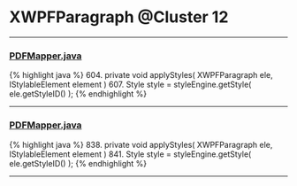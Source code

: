 # XWPFParagraph @Cluster 12

***

### [PDFMapper.java](https://searchcode.com/codesearch/view/12208685/)
{% highlight java %}
604. private void applyStyles( XWPFParagraph ele, IStylableElement<XWPFParagraph> element )
607.     Style style = styleEngine.getStyle( ele.getStyleID() );
{% endhighlight %}

***

### [PDFMapper.java](https://searchcode.com/codesearch/view/96673303/)
{% highlight java %}
838. private void applyStyles( XWPFParagraph ele, IStylableElement<XWPFParagraph> element )
841.     Style style = styleEngine.getStyle( ele.getStyleID() );
{% endhighlight %}

***

